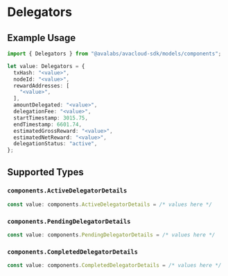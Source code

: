 # Delegators

## Example Usage

```typescript
import { Delegators } from "@avalabs/avacloud-sdk/models/components";

let value: Delegators = {
  txHash: "<value>",
  nodeId: "<value>",
  rewardAddresses: [
    "<value>",
  ],
  amountDelegated: "<value>",
  delegationFee: "<value>",
  startTimestamp: 3015.75,
  endTimestamp: 6601.74,
  estimatedGrossReward: "<value>",
  estimatedNetReward: "<value>",
  delegationStatus: "active",
};
```

## Supported Types

### `components.ActiveDelegatorDetails`

```typescript
const value: components.ActiveDelegatorDetails = /* values here */
```

### `components.PendingDelegatorDetails`

```typescript
const value: components.PendingDelegatorDetails = /* values here */
```

### `components.CompletedDelegatorDetails`

```typescript
const value: components.CompletedDelegatorDetails = /* values here */
```

